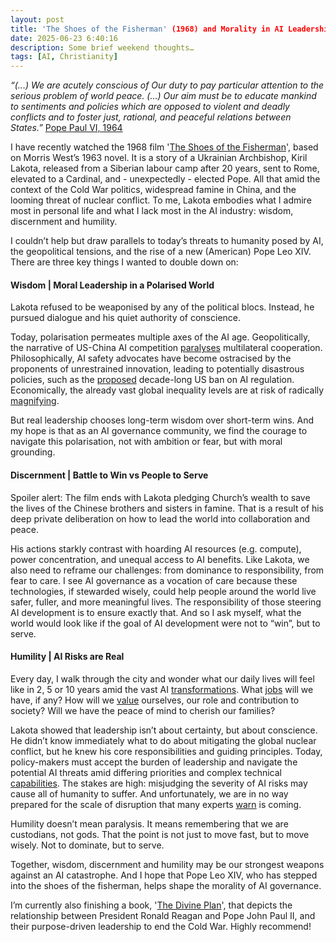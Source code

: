 ```yaml
---
layout: post
title: 'The Shoes of the Fisherman' (1968) and Morality in AI Leadership
date: 2025-06-23 6:40:16
description: Some brief weekend thoughts…
tags: [AI, Christianity]
---
```


*“(...) We are acutely conscious of Our duty to pay particular attention to the serious problem of world peace. (…) Our aim must be to educate mankind to sentiments and policies which are opposed to violent and deadly conflicts and to foster just, rational, and peaceful relations between States.”* [Pope Paul VI, 1964](https://www.vatican.va/content/paul-vi/en/encyclicals/documents/hf_p-vi_enc_06081964_ecclesiam.html)

I have recently watched the 1968 film  '[The Shoes of the Fisherman](https://en.wikipedia.org/wiki/The_Shoes_of_the_Fisherman_(film))', based on Morris West’s 1963 novel. It is a story of a Ukrainian Archbishop, Kiril Lakota, released from a Siberian labour camp after 20 years, sent to Rome, elevated to a Cardinal, and - unexpectedly - elected Pope. All that amid the context of the Cold War politics, widespread famine in China, and the looming threat of nuclear conflict. To me, Lakota embodies what I admire most in personal life and what I lack most in the AI industry: wisdom, discernment and humility. 

I couldn’t help but draw parallels to today’s threats to humanity posed by AI, the geopolitical tensions, and the rise of a new (American) Pope Leo XIV. There are three key things I wanted to double down on:

#### Wisdom | Moral Leadership in a Polarised World

Lakota refused to be weaponised by any of the political blocs. Instead, he pursued dialogue and his quiet authority of conscience.

Today, polarisation permeates multiple axes of the AI age. Geopolitically, the narrative of US-China AI competition [paralyses](https://www.techpolicy.press/the-politics-of-ai-benefit-sharing/) multilateral cooperation. Philosophically, AI safety advocates have become ostracised by the proponents of unrestrained innovation, leading to potentially disastrous policies, such as the [proposed](https://www.poynter.org/fact-checking/2025/ai-regulation-ban-one-big-beautiful-bill-trump-congress/) decade-long US ban on AI regulation. Economically, the already vast global inequality levels are at risk of radically [magnifying](https://www.imf.org/en/Publications/WP/Issues/2025/04/11/The-Global-Impact-of-AI-Mind-the-Gap-566129). 

But real leadership chooses long-term wisdom over short-term wins. And my hope is that as an AI governance community, we find the courage to navigate this polarisation, not with ambition or fear, but with moral grounding.

#### Discernment | Battle to Win vs People to Serve 

Spoiler alert: The film ends with Lakota pledging Church’s wealth to save the lives of the Chinese brothers and sisters in famine. That is a result of his deep private deliberation on how to lead the world into collaboration and peace.

His actions starkly contrast with hoarding AI resources (e.g. compute), power concentration, and unequal access to AI benefits. Like Lakota, we also need to reframe our challenges: from dominance to responsibility, from fear to care. I see AI governance as a vocation of care because these technologies, if stewarded wisely, could help people around the world live safer, fuller, and more meaningful lives. The responsibility of those steering AI development is to ensure exactly that. And so I ask myself, what the world would look like if the goal of AI development were not to “win”, but to serve.

#### Humility | AI Risks are Real

Every day, I walk through the city and wonder what our daily lives will feel like in 2, 5 or 10 years amid the vast AI [transformations](https://www.nber.org/reporter/2024number4/economics-transformative-ai). What [jobs](https://futurism.com/anthropic-ai-destroy-jobs) will we have, if any? How will we [value](https://intelligence-curse.ai/) ourselves, our role and contribution to society? Will we have the peace of mind to cherish our families? 

Lakota showed that leadership isn’t about certainty, but about conscience. He didn’t know immediately what to do about mitigating the global nuclear conflict, but he knew his core responsibilities and guiding principles. Today, policy-makers must accept the burden of leadership and navigate the potential AI threats amid differing priorities and complex technical [capabilities](https://www.gov.uk/government/publications/international-ai-safety-report-2025). The stakes are high: misjudging the severity of AI risks may cause all of humanity to suffer. And unfortunately, we are in no way prepared for the scale of disruption that many experts [warn](https://www.nytimes.com/2023/05/30/technology/ai-threat-warning.html) is coming. 

Humility doesn’t mean paralysis. It means remembering that we are custodians, not gods. That the point is not just to move fast, but to move wisely. Not to dominate, but to serve. 

Together, wisdom, discernment and humility may be our strongest weapons against an AI catastrophe. And I hope that Pope Leo XIV, who has stepped into the shoes of the fisherman, helps shape the morality of AI governance.

I’m currently also finishing a book, '[The Divine Plan](https://www.regnery.com/9781610171540/the-divine-plan/)', that depicts the relationship between President Ronald Reagan and Pope John Paul II, and their purpose-driven leadership to end the Cold War. Highly recommend!

